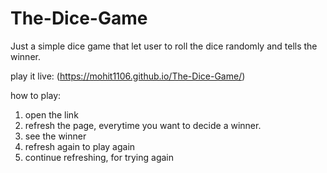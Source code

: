 # The-Dice-Game
Just a simple dice game that let user to roll the dice randomly and tells the winner.

play it live: (https://mohit1106.github.io/The-Dice-Game/)

how to play:
  1. open the link
  2. refresh the page, everytime you want to decide a winner.
  3. see the winner
  4. refresh again to play again
  5. continue refreshing, for trying again

